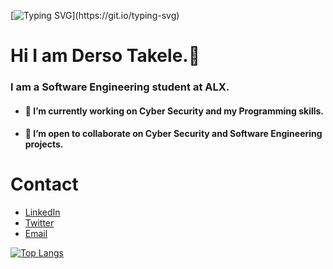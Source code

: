 [![Typing SVG](https://readme-typing-svg.demolab.com?font=Fira+Code&size=25&pause=1000&color=2A92C0&background=0D0E0C1D&random=false&width=700&height=70&lines=I+am+Derso+Takele.;+I+am+deeply+passionate+about+acquiring;programming+skills+and+enhancing+my+knowledge.)](https://git.io/typing-svg)

# Hi I am Derso Takele.👋

### I am a Software Engineering student at ALX. 
- ####  💪 I’m currently working on  Cyber Security and my Programming skills.
- ####  📝 I’m open to collaborate on Cyber Security and Software Engineering projects.
  
# Contact 
* [LinkedIn](https://www.linkedin.com/in/derso-takele-2a5193252/)
* [Twitter](https://twitter.com/DersoTakele11)
* [Email](dersotakele@gmail.com)
  
[![Top Langs](https://github-readme-stats.vercel.app/api/top-langs/?username=dersotakele&layout=compact)](https://github.com/dersotakele/github-readme-stats)



